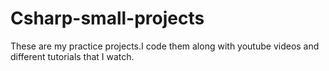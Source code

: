 # Csharp-small-projects


These are my practice projects.I code them along with youtube videos and different tutorials that I watch.